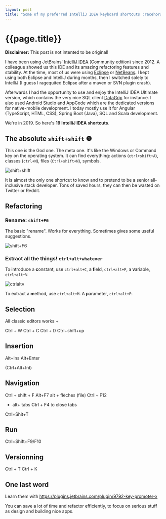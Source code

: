 ```yaml
---
layout: post
title: "Some of my preferred IntelliJ IDEA keyboard shortcuts :racehorse:"
---
```


# {{page.title}}

**Disclaimer:** This post is not intented to be original!

I have been using JetBrains' [IntelliJ IDEA](https://www.jetbrains.com/idea/) (Community edition) since 2012. A colleague showed us this IDE and its amazing refactoring features and stability. At the time, most of us were using [Eclipse](https://www.jetbrains.com/idea/) or [NetBeans](https://netbeans.apache.org/). I kept using both Eclipse and IntelliJ during months, then I switched solely to IntelliJ (I guess I ragequited Eclipse after a maven or SVN plugin crash). 

Afterwards I had the opportunity to use and enjoy the IntelliJ IDEA Ultimate version, which contains the very nice SQL client [DataGrip](https://www.jetbrains.com/datagrip/) for instance. I also used Android Studio and AppCode which are the dedicated versions for native-mobile development. I today mostly use it for Angular (TypeScript, HTML, CSS), Spring Boot (Java), SQL and Scala development. 

We're in 2019. So here's **19 IntelliJ IDEA shortcuts**.


## The absolute `shift+shift` ❶

This one is the God one. The meta one. It's like the Windows or Command key on the operating system. It can find everything: actions (`ctrl+shift+A`), classes (`ctrl+N`), files (`Ctrl+shift+N`), symbols. 

![shift+shift](/blog/assets/2019-11-06-shift+shift.png "shift+shift")

It is almost the only one shortcut to know and to pretend to be a senior all-inclusive stack developer. Tons of saved hours, they can then be wasted on Twitter or Reddit. 

## Refactoring 

### Rename: `shift+F6`

The basic "rename". Works for everything. Sometimes gives some useful suggestions. 

![shift+F6](/blog/assets/2019-11-06-shift+F6.png "shift+F6")

### Extract all the things! `ctrl+alt+whatever`

To introduce a **c**onstant, use `ctrl+alt+C`, a **f**ield, `ctrl+alt+F`, a **v**ariable, `ctrl+alt+V`:

![ctrlaltv](/blog/assets/2019-11-06-ctrl+alt+V.png "ctrlaltv")

To extract a **m**ethod, use `ctrl+alt+M`. A **p**arameter, `ctrl+alt+P`.


## Selection 

All classic editors works  + 

Ctrl + W
Ctrl + C 
Ctrl + D
Ctrl+shift+up 



## Insertion 

Alt+Ins
Alt+Enter 

(Ctrl+Alt+Int)


## Navigation 

Ctrl + shift + F
Alt+F7
alt + flèches (file) 
Ctrl + F12 

+ alt+ tabs
Ctrl + F4 to close tabs

Ctrl+Shit+T 


## Run

Ctrl+Shift+F9/F10 

## Versionning 

Ctrl + T 
Ctrl + K

## One last word

Learn them with https://plugins.jetbrains.com/plugin/9792-key-promoter-x

You can save a lot of time and refactor efficiently, to focus on serious stuff as design and building nice apps. 


